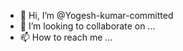 - 👋 Hi, I’m @Yogesh-kumar-committed
- 💞️ I’m looking to collaborate on ...
- 📫 How to reach me ...

<!---
Yogesh-kumar-commits/Yogesh-kumar-commits is a ✨ special ✨ repository because its `README.md` (this file) appears on your GitHub profile.
You can click the Preview link to take a look at your changes.
--->
